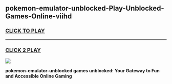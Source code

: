 
## pokemon-emulator-unblocked-Play-Unblocked-Games-Online-viihd
<h3>
<a href="https://premium76.site?title=pokemon-emulator-unblocked&ref=25A">CLICK TO PLAY</a></h3>
<hr>

<h3>
<a href="https://premium76.site?title=pokemon-emulator-unblocked&ref=25A">CLICK 2 PLAY</a>
  
</h3>

<a href="https://premium76.site?title=pokemon-emulator-unblocked&ref=25A"><img src="https://clearcache.store/games.png"></a>


**pokemon-emulator-unblocked games unblocked: Your Gateway to Fun and Accessible Online Gaming**
